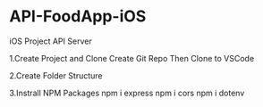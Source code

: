 # API-FoodApp-iOS
iOS Project API Server

1.Create Project and Clone
  Create Git Repo
  Then Clone to VSCode

2.Create Folder Structure

3.Instrall NPM Packages
  npm i express
  npm i cors
  npm i dotenv
